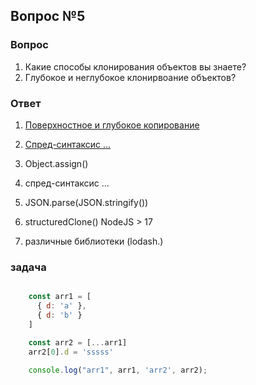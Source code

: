 ## Вопрос №5

### Вопрос

1) Какие способы клонирования объектов вы знаете?
2) Глубокое и неглубокое клонирвоание объектов?

### Ответ

1) [Поверхностное и глубокое копирование](https://doka-guide.vercel.app/js/shallow-or-deep-clone/)
2) [Спред-синтаксис ...](https://doka-guide.vercel.app/js/spread/)

1) Object.assign()
2) спред-синтаксис ...
3) JSON.parse(JSON.stringify())
4) structuredClone() NodeJS > 17
5) различные библиотеки (lodash.)

### задача

```javascript

    const arr1 = [
      { d: 'a' },
      { d: 'b' }
    ]

    const arr2 = [...arr1]
    arr2[0].d = 'sssss'
    
    console.log("arr1", arr1, 'arr2', arr2);
 

```